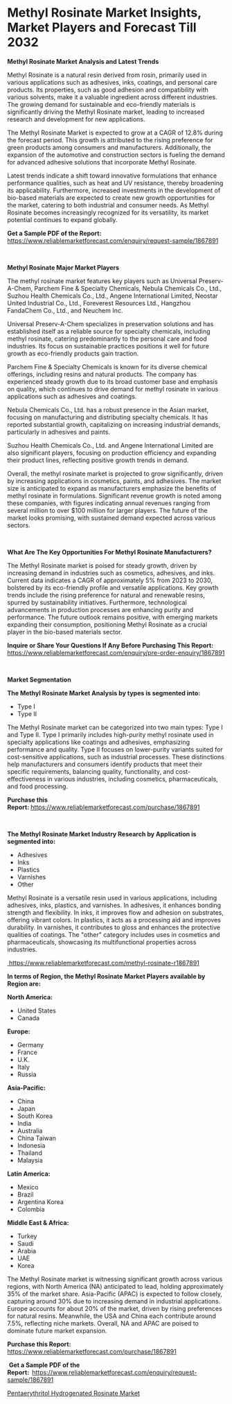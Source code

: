 <p><h1>Methyl Rosinate Market Insights, Market Players and Forecast Till 2032</h1></p><p><strong>Methyl Rosinate Market Analysis and Latest Trends</strong></p>
<p><p>Methyl Rosinate is a natural resin derived from rosin, primarily used in various applications such as adhesives, inks, coatings, and personal care products. Its properties, such as good adhesion and compatibility with various solvents, make it a valuable ingredient across different industries. The growing demand for sustainable and eco-friendly materials is significantly driving the Methyl Rosinate market, leading to increased research and development for new applications.</p><p>The Methyl Rosinate Market is expected to grow at a CAGR of 12.8% during the forecast period. This growth is attributed to the rising preference for green products among consumers and manufacturers. Additionally, the expansion of the automotive and construction sectors is fueling the demand for advanced adhesive solutions that incorporate Methyl Rosinate. </p><p>Latest trends indicate a shift toward innovative formulations that enhance performance qualities, such as heat and UV resistance, thereby broadening its applicability. Furthermore, increased investments in the development of bio-based materials are expected to create new growth opportunities for the market, catering to both industrial and consumer needs. As Methyl Rosinate becomes increasingly recognized for its versatility, its market potential continues to expand globally.</p></p>
<p><strong>Get a Sample PDF of the Report:&nbsp;</strong> <a href="https://www.reliablemarketforecast.com/enquiry/request-sample/1867891?utm_campaign=1888&utm_medium=2&utm_source=Github&utm_content=ia&utm_term=04022025&utm_id=methyl-rosinate">https://www.reliablemarketforecast.com/enquiry/request-sample/1867891</a></p>
<p>&nbsp;</p>
<p><strong>Methyl Rosinate Major Market Players</strong></p>
<p><p>The methyl rosinate market features key players such as Universal Preserv-A-Chem, Parchem Fine & Specialty Chemicals, Nebula Chemicals Co., Ltd., Suzhou Health Chemicals Co., Ltd., Angene International Limited, Neostar United Industrial Co., Ltd., Foreverest Resources Ltd., Hangzhou FandaChem Co., Ltd., and Neuchem Inc. </p><p>Universal Preserv-A-Chem specializes in preservation solutions and has established itself as a reliable source for specialty chemicals, including methyl rosinate, catering predominantly to the personal care and food industries. Its focus on sustainable practices positions it well for future growth as eco-friendly products gain traction. </p><p>Parchem Fine & Specialty Chemicals is known for its diverse chemical offerings, including resins and natural products. The company has experienced steady growth due to its broad customer base and emphasis on quality, which continues to drive demand for methyl rosinate in various applications such as adhesives and coatings.</p><p>Nebula Chemicals Co., Ltd. has a robust presence in the Asian market, focusing on manufacturing and distributing specialty chemicals. It has reported substantial growth, capitalizing on increasing industrial demands, particularly in adhesives and paints.</p><p>Suzhou Health Chemicals Co., Ltd. and Angene International Limited are also significant players, focusing on production efficiency and expanding their product lines, reflecting positive growth trends in demand.</p><p>Overall, the methyl rosinate market is projected to grow significantly, driven by increasing applications in cosmetics, paints, and adhesives. The market size is anticipated to expand as manufacturers emphasize the benefits of methyl rosinate in formulations. Significant revenue growth is noted among these companies, with figures indicating annual revenues ranging from several million to over $100 million for larger players. The future of the market looks promising, with sustained demand expected across various sectors.</p></p>
<p>&nbsp;</p>
<p><strong>What Are The Key Opportunities For Methyl Rosinate Manufacturers?</strong></p>
<p><p>The Methyl Rosinate market is poised for steady growth, driven by increasing demand in industries such as cosmetics, adhesives, and inks. Current data indicates a CAGR of approximately 5% from 2023 to 2030, bolstered by its eco-friendly profile and versatile applications. Key growth trends include the rising preference for natural and renewable resins, spurred by sustainability initiatives. Furthermore, technological advancements in production processes are enhancing purity and performance. The future outlook remains positive, with emerging markets expanding their consumption, positioning Methyl Rosinate as a crucial player in the bio-based materials sector.</p></p>
<p><strong>Inquire or Share Your Questions If Any Before Purchasing This Report:</strong> <a href="https://www.reliablemarketforecast.com/enquiry/pre-order-enquiry/1867891?utm_campaign=1888&utm_medium=2&utm_source=Github&utm_content=ia&utm_term=04022025&utm_id=methyl-rosinate">https://www.reliablemarketforecast.com/enquiry/pre-order-enquiry/1867891</a></p>
<p>&nbsp;</p>
<p><strong>Market Segmentation</strong></p>
<p><strong>The Methyl Rosinate Market Analysis by types is segmented into:</strong></p>
<p><ul><li>Type I</li><li>Type II</li></ul></p>
<p><p>The Methyl Rosinate market can be categorized into two main types: Type I and Type II. Type I primarily includes high-purity methyl rosinate used in specialty applications like coatings and adhesives, emphasizing performance and quality. Type II focuses on lower-purity variants suited for cost-sensitive applications, such as industrial processes. These distinctions help manufacturers and consumers identify products that meet their specific requirements, balancing quality, functionality, and cost-effectiveness in various industries, including cosmetics, pharmaceuticals, and food processing.</p></p>
<p><strong>Purchase this Report:&nbsp;</strong><a href="https://www.reliablemarketforecast.com/purchase/1867891?utm_campaign=1888&utm_medium=2&utm_source=Github&utm_content=ia&utm_term=04022025&utm_id=methyl-rosinate">https://www.reliablemarketforecast.com/purchase/1867891</a></p>
<p>&nbsp;</p>
<p><strong>The Methyl Rosinate Market Industry Research by Application is segmented into:</strong></p>
<p><ul><li>Adhesives</li><li>Inks</li><li>Plastics</li><li>Varnishes</li><li>Other</li></ul></p>
<p><p>Methyl Rosinate is a versatile resin used in various applications, including adhesives, inks, plastics, and varnishes. In adhesives, it enhances bonding strength and flexibility. In inks, it improves flow and adhesion on substrates, offering vibrant colors. In plastics, it acts as a processing aid and improves durability. In varnishes, it contributes to gloss and enhances the protective qualities of coatings. The "other" category includes uses in cosmetics and pharmaceuticals, showcasing its multifunctional properties across industries.</p></p>
<p><a href="https://www.reliablemarketforecast.com/methyl-rosinate-r1867891?utm_campaign=1888&utm_medium=2&utm_source=Github&utm_content=ia&utm_term=04022025&utm_id=methyl-rosinate">&nbsp;https://www.reliablemarketforecast.com/methyl-rosinate-r1867891</a></p>
<p><strong>In terms of Region, the Methyl Rosinate Market Players available by Region are:</strong></p>
<p>
    <p> <strong> North America: </strong>
        <ul>
            <li>United States</li>
            <li>Canada</li>
        </ul>
        </p> 
    <p> <strong> Europe: </strong>
        <ul>
            <li>Germany</li>
            <li>France</li>
            <li>U.K.</li>
            <li>Italy</li>
            <li>Russia</li>
        </ul>
        </p> 
    <p> <strong> Asia-Pacific: </strong>
        <ul>
            <li>China</li>
            <li>Japan</li>
            <li>South Korea</li>
            <li>India</li>
            <li>Australia</li>
            <li>China Taiwan</li>
            <li>Indonesia</li>
            <li>Thailand</li>
            <li>Malaysia</li>
        </ul>
        </p> 
    <p> <strong> Latin America: </strong>
        <ul>
            <li>Mexico</li>
            <li>Brazil</li>
            <li>Argentina Korea</li>
            <li>Colombia</li>
        </ul>
        </p> 
    <p> <strong> Middle East & Africa: </strong>
        <ul>
            <li>Turkey</li>
            <li>Saudi</li>
            <li>Arabia</li>
            <li>UAE</li>
            <li>Korea</li>
        </ul>
    </p>
    </p>
<p><p>The Methyl Rosinate market is witnessing significant growth across various regions, with North America (NA) anticipated to lead, holding approximately 35% of the market share. Asia-Pacific (APAC) is expected to follow closely, capturing around 30% due to increasing demand in industrial applications. Europe accounts for about 20% of the market, driven by rising preferences for natural resins. Meanwhile, the USA and China each contribute around 7.5%, reflecting niche markets. Overall, NA and APAC are poised to dominate future market expansion.</p></p>
<p><strong>Purchase this Report: </strong><a href="https://www.reliablemarketforecast.com/purchase/1867891?utm_campaign=1888&utm_medium=2&utm_source=Github&utm_content=ia&utm_term=04022025&utm_id=methyl-rosinate">https://www.reliablemarketforecast.com/purchase/1867891</a></p>
<p>&nbsp;<strong>Get a Sample PDF of the Report:&nbsp;&nbsp;</strong><a href="https://www.reliablemarketforecast.com/enquiry/request-sample/1867891?utm_campaign=1888&utm_medium=2&utm_source=Github&utm_content=ia&utm_term=04022025&utm_id=methyl-rosinate">https://www.reliablemarketforecast.com/enquiry/request-sample/1867891</a></p>
<p><strong></strong></p>
<p><p><a href="https://github.com/gulaimolin/Market-Research-Report-List-7/blob/main/pentaerythritol-hydrogenated-rosinate-market.md?utm_campaign=1888&utm_medium=2&utm_source=Github&utm_content=ia&utm_term=04022025&utm_id=methyl-rosinate">Pentaerythritol Hydrogenated Rosinate Market</a></p></p>